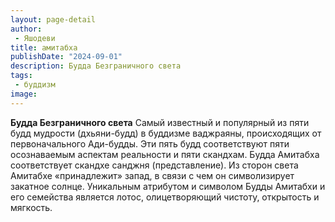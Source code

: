 ```yaml
---
layout: page-detail
author:
 - Яшодеви
title: амитабха
publishDate: "2024-09-01"
description: Будда Безграничного света
tags:
 - буддизм
image: 
---
```


__Будда Безграничного света__
Самый известный и популярный из пяти будд мудрости (дхьяни-будд) в буддизме ваджраяны, происходящих от первоначального Ади-будды. Эти пять будд соответствуют пяти осознаваемым аспектам реальности и пяти скандхам. Будда Амитабха соответствует скандхе санджня (представление). Из сторон света Амитабхе «принадлежит» запад, в связи с чем он символизирует закатное солнце. Уникальным атрибутом и символом Будды Амитабхи и его семейства является лотос, олицетворяющий чистоту, открытость и мягкость.

